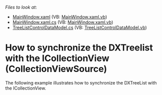 <!-- default file list -->
*Files to look at*:

* [MainWindow.xaml](./CS/TreeListControlViewModel/MainWindow.xaml) (VB: [MainWindow.xaml.vb](./VB/TreeListControlViewModel/MainWindow.xaml.vb))
* [MainWindow.xaml.cs](./CS/TreeListControlViewModel/MainWindow.xaml.cs) (VB: [MainWindow.xaml.vb](./VB/TreeListControlViewModel/MainWindow.xaml.vb))
* [TreeListControlDataModel.cs](./CS/TreeListControlViewModel/TreeListControlDataModel.cs) (VB: [TreeListControlDataModel.vb](./VB/TreeListControlViewModel/TreeListControlDataModel.vb))
<!-- default file list end -->
# How to synchronize the DXTreelist with the ICollectionView (CollectionViewSource)


<p>The following example illustrates how to synchronize the DXTreeList with the ICollectionView.</p><br />


<br/>



